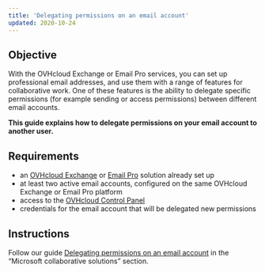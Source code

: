 ```yaml
---
title: 'Delegating permissions on an email account'
updated: 2020-10-24
---
```


## Objective

With the OVHcloud Exchange or Email Pro services, you can set up professional email addresses, and use them with a range of features for collaborative work. One of these features is the ability to delegate specific permissions (for example sending or access permissions) between different email accounts.

**This guide explains how to delegate permissions on your email account to another user.**

## Requirements

- an [OVHcloud Exchange](https://www.ovhcloud.com/en-ie/emails/hosted-exchange/) or [Email Pro](/links/web/email-pro) solution already set up
- at least two active email accounts, configured on the same OVHcloud Exchange or Email Pro platform
- access to the [OVHcloud Control Panel](https://www.ovh.com/auth/?action=gotomanager&from=https://www.ovh.ie/&ovhSubsidiary=ie)
- credentials for the email account that will be delegated new permissions

## Instructions

Follow our guide [Delegating permissions on an email account](/pages/web_cloud/email_and_collaborative_solutions/microsoft_exchange/feature_delegation) in the “Microsoft collaborative solutions” section.